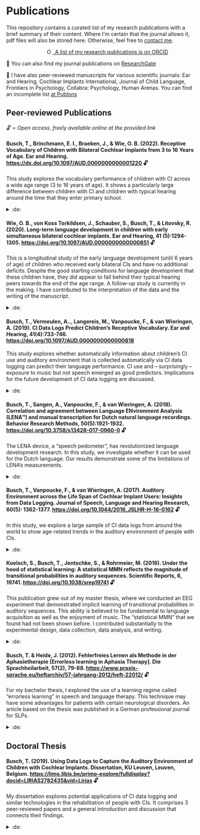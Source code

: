 # Publications

This repository contains a curated list of my research publications with a brief summary of their content. Where I'm certain that the journal allows it, pdf files will also be stored here. Otherwise, feel free to [contact me](https://github.com/Teebusch). 

<p><div itemscope itemtype="https://schema.org/Person">&nbsp;<a itemprop="sameAs" content="https://orcid.org/0000-0002-8390-7892" href="https://orcid.org/0000-0002-8390-7892" target="orcid.widget" rel="me noopener noreferrer" style="vertical-align:top;"><img src="https://orcid.org/sites/default/files/images/orcid_16x16.png" style="width:1em;margin-left:.5em;padding-left:7em;" alt="ORCID iD icon">&nbsp;&nbsp;A list of my research publications is on ORCID</a></div></p>

📜 You can also find my journal publications on [ResearchGate](https://www.researchgate.net/profile/Tobias-Busch-4)

🔬 I have also peer-reviewed manuscripts for various scientific journals: Ear and Hearing, Cochlear Implants International, Journal of Child Language, Frontiers in Psychology, Collabra: Psychology, Human Arenas. You can find an incomplete list [at Publons](https://publons.com/researcher/4522734/tobias-busch) 


## Peer-reviewed Publications

🔓 = *Open access, freely available online at the provided link*

#### Busch, T., Brinchmann, E. l., Braeken, J., & Wie, O. B. (2022). Receptive Vocabulary of Children with Bilateral Cochlear Implants from 3 to 16 Years of Age. Ear and Hearing. https://dx.doi.org/10.1097/AUD.0000000000001220 🔓

This study explores the vocabulary performance of children with CI across a wide age range (3 to 16 years of age). It shows a particularly large difference between children with CI and children with typical hearing around the time that they enter primary school. 

<details>
  <summary>:de:</summary> Diese Studie untersuchte die Entwicklung des Vokabulars von Kindern mit Cochleaimplantat über eine lange Zeitspanne (3-16 Jahre). Die Ergebnisse zeigen einen besonders großen Unterschied zu normalhörenden Kindern rund um die Zeit des Schuleintritts. 
</details>

#### Wie, O. B., von Koss Torkildsen, J., Schauber, S., Busch, T., & Litovsky, R. (2020). Long-term language development in children with early simultaneous bilateral cochlear implants. Ear and Hearing, 41 (5):1294-1305. https://doi.org/10.1097/AUD.0000000000000851 🔓

This is a longitudinal study of the early language development (until 6 years of age) of children who received early bilateral CIs and have no additional deficits. Despite the good starting conditions for language development that these children have, they did appear to fall behind their typical hearing peers towards the end of the age range. A follow-up study is currently in the making. I have contributed to the interpretation of the data and the writing of the manuscript.

<details>
  <summary>:de:</summary> In dieser Längsschnittstudie untersuchten wir die frühe Sprachentwicklung (bis 6 Jahre) von Kindern mit früh implantierten CIs und ohne zusätzliche Einschränkungen. Trotz guter Startbedingungen fielen die Kinder gegen Ende des Untersuchungszeitraums hinter normalhörende Kinder zurück. Eine Folgestudie ist in Arbeit. Ich habe zur Auswertung und Interpretation der Daten beigetragen, sowie zum Schreiben des Manuskripts. 
</details>

#### Busch, T., Vermeulen, A.., Langereis, M., Vanpoucke, F., & van Wieringen, A. (2019). CI Data Logs Predict Children’s Receptive Vocabulary. Ear and Hearing, 41(4):733-746. https://doi.org/10.1097/AUD.0000000000000818

This study explores whether automatically information about children’s CI use and auditory environment that is collected automatically via CI data logging can predict their language performance. CI use and – surprisingly – exposure to music but not speech emerged as good predictors. Implications for the future development of CI data logging are discussed.

<details>
  <summary>:de:</summary>
  In diese Studie untersuchten wir, ob die akustische Umgebung und das CI-Nutzungsverhalten, die durch Data Logging automatisch erfasst werden, die sprachlichen Fähigkeiten von Kindern mit CI vorhersagen kann. Überraschenderweise stellte sich Musik aber nicht Sprache in der Umgebung als guter Prädiktor heraus. Implikationen für die Weiterentwicklung des Data Logging Algorithmus werden diskutiert. 
</details>

#### Busch, T., Sangen, A., Vanpoucke, F., & van Wieringen, A. (2018). Correlation and agreement between Language ENvironment Analysis (LENA™) and manual transcription for Dutch natural language recordings. Behavior Research Methods, 50(5):1921-1932. https://doi.org/10.3758/s13428-017-0960-0 🔓

The LENA device, a “speech pedometer”, has revolutionized language development research. In this study, we investigate whether it can be used for the Dutch language. Our results demonstrate some of the limitations of LENA’s measurements.

<details>
  <summary>:de:</summary>
  LENA, ein “Schrittzähler für Sprache”, hat die Spracherwerbsforschung revolutioniert. In dieser Studie untersuchten wir, ob LENA auch für die Niederländische Sprache geeignet ist.  Unsere Ergebnisse demonstrieren die Grenzen von LENAs Messungen.
</details>

#### Busch, T., Vanpoucke, F., & van Wieringen, A. (2017). Auditory Environment across the Life Span of Cochlear Implant Users: Insights from Data Logging. Journal of Speech, Language and Hearing Research, 60(5): 1362-1377. https://doi.org/10.1044/2016_JSLHR-H-16-0162 🔓

In this study, we explore a large sample of CI data logs from around the world to show age-related trends in the auditory environment of people with CIs. 

<details>
  <summary>:de:</summary> In dieser Studie untersuchten wir eine große Stichprobe von CI Data Logs aus vielen verschiedenen Ländern und fanden altersabhöngige Trends in der akustischen Umgebung von Menschen mit CI. 
</details>

#### Koelsch, S., Busch, T., Jentschke, S., & Rohrmeier, M. (2016). Under the hood of statistical learning: A statistical MMN reflects the magnitude of transitional probabilities in auditory sequences. Scientific Reports, 6, 19741. https://doi.org/10.1038/srep19741 🔓

This publication grew out of my master thesis, where we conducted an EEG experiment that demonstrated implicit learning of transitional probabilities in auditory sequences. This ability is believed to be fundamental to language acquisition as well as the enjoyment of music. The “statistical MMN” that we found had not been shown before. I contributed substantially to the experimental design, data collection, data analysis, and writing.

<details>
  <summary>:de:</summary>
  Dieser Artikel basiert auf meiner Masterarbeit, für die wir eine EEG-Experiment durchgeführt haben, das implizites Lernen von Übergangswahrscheinlichkeiten in akustischen Sequenzen demonstriert. Es wird angenommen, dass diese Fähigkeit fundamental für den Spracherwerb, aber auch für den Genuss von Musik ist. Die „statistische MMN“ die wir gefunden haben wurde zuvor nie nachgewiesen. Ich habe substanziell beigetragen zum Design des Experiments, der Datenerhebung, Datenanalyse, und dem Schreiben des Manuskripts.
</details>

#### Busch, T. & Heide, J. (2012). Fehlerfreies Lernen als Methode in der Aphasietherapie [Errorless learning in Aphasia Therapy]. Die Sprachheilarbeit, 57(2), 79-88. https://www.praxis-sprache.eu/heftarchiv/57-jahrgang-2012/heft-22012/ 🔓

For my bachelor thesis, I explored the use of a learning regime called “errorless learning” in speech and language therapy. This technique may have some advantages for patients with certain neurological disorders. An article based on the thesis was published in a German professional journal for SLPs. 

<details>
  <summary>:de:</summary>
  Dieser Artikel basiert auf meiner Bachelorarbeit. Für diese habe ich eine Lerntechnik namens „fehlerfreies Lernen“ auf seine Anwendbarkeit in der Sprachtherapie hin untersucht. Diese Technik könnte für Menschen mit bestimmten neurologischen Erkrankungen vorteilhaft sein. 
</details>

## Doctoral Thesis

#### Busch, T. (2019). Using Data Logs to Capture the Auditory Environment of Children with Cochlear Implants. Dissertation, KU Leuven, Leuven, Belgium. https://limo.libis.be/primo-explore/fulldisplay?docid=LIRIAS2782435&vid=Lirias 🔓

My dissertation explores potential applications of CI data logging and similar technologies in the rehabilitation of people with CIs. It comprises 3 peer-reviewed papers and a general introduction and discussion that connects their findings.

<details>
  <summary>:de:</summary>
  In meiner Dissertation untersuchte ich mögliche Anwendungen des CI Data Logging und ähnlicher Technologien in der Rehabilitation von Menschen mit Cochleaimplantaten. Sie besteht aus 3 Fachartikeln sowie einer allgemeinen Einleitung und Diskussion.
</details>

